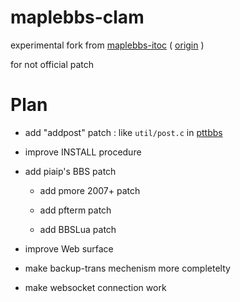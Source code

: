 # maplebbs-clam

experimental fork from [maplebbs-itoc](https://github.com/holishing/maplebbs-itoc) ( [origin](https://github.com/xeonchen/maplebbs-itoc) )

for not official patch

# Plan

* add "addpost" patch : like `util/post.c` in [pttbbs](https://github.com/ptt/pttbbs)

* improve INSTALL procedure

* add piaip's BBS patch

    + add pmore 2007+ patch

    + add pfterm patch
    
    + add BBSLua patch
    
* improve Web surface

* make backup-trans mechenism more completelty

* make websocket connection work

